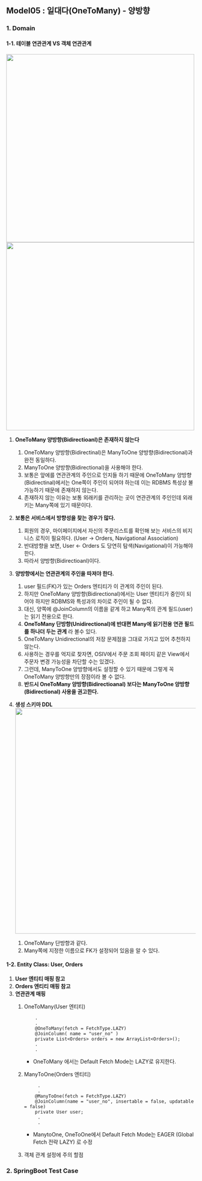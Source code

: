 ## Model05 : 일대다(OneToMany) - 양방향


### 1. Domain

#### 1-1. 테이블 연관관계 VS 객체 연관관계

<img src="http://assets.kickscar.me:8080/markdown/jpa-practices/35001.png" width="500px" />
<br>

<img src="http://assets.kickscar.me:8080/markdown/jpa-practices/35002.png" width="500px" />
<br>

1. __OneToMany 양방향(Bidirectioanl)은 존재하지 않는다__
    1) OneToMany 양방향(Bidirectinal)은 ManyToOne 양방향(Bidirectional)과 완전 동일하다. 
    2) ManyToOne 양방향(Bidirectional)을 사용해야 한다.
    3) 보통은 앞에를 연관관계의 주인으로 인지들 하기 때문에 OneToMany 양방향(Bidirectinal)에서는 One쪽이 주인이 되어야 하는데 이는 RDBMS 특성상 불가능하기 때문에 존재하지 않는다.
    4) 존재하지 않는 이유는 보통 외래키를 관리하는 곳이 연관관계의 주인인데 외래키는 Many쪽에 있기 때문이다.
        
2. __보통은 서비스에서 방향성을 찾는 경우가 많다.__
    1) 회원의 경우, 마이페이지에서 자신의 주문리스트를 확인해 보는 서비스의 비지니스 로직이 필요하다. (User -> Orders, Navigational Association) 
    2) 반대방향을 보면, User <- Orders 도 당연히 탐색(Navigational)이 가능해야 한다. 
    3) 따라서 양방향(Bidirectioanl)이다.
   
3. __양방향에서는 연관관계의 주인을 따져야 한다.__
    1) user 필드(FK)가 있는 Orders 엔티티가 이 관계의 주인이 된다.
    2) 하지만 OneToMany 양방향(Bidirectional)에서는 User 엔티티가 중인이 되어야 하지만 RDBMS와 특성과의 차이로 주인이 될 수 없다.
    3) 대신, 양쪽에 @JoinColumn의 이름을 같게 하고 Many쪽의 관계 필드(user)는 읽기 전용으로 한다.
    4) **OneToMany 단방향(Unidirectional)에 반대편 Many에 읽기전용 연관 필드를 하나더 두는 관계** 라 볼수 있다.
    5) OneToMany Unidirectional의 저장 문제점을 그대로 가지고 있어 추천하지 않는다.
    6) 사용하는 경우를 억지로 찾자면, OSIV에서 주문 조회 페이지 같은 View에서 주문자 변경 가능성을 차단할 수는 있겠다.
    7) 그런데, ManyToOne 양방향에서도 설정할 수 있기 때문에 그렇게 꼭 OneToMany 양방향만의 장점이라 볼 수 없다.
    8) **반드시 OneToMany 양방향(Bidirectioanal) 보다는 ManyToOne 양방향(Bidirectional) 사용을 권고한다.**
    
4. __생성 스키마 DDL__    
    <img src="http://assets.kickscar.me:8080/markdown/jpa-practices/35002.png" width="600px" />
    <br>
    1) OneToMany 단방향과 같다.
    2) Many쪽에 지정한 이름으로 FK가 설정되어 있음을 알 수 있다.

#### 1-2. Entity Class: User, Orders
1. __User 엔티티 매핑 참고__
2. __Orders 엔티티 매핑 참고__
3. __연관관계 매핑__
    1) OneToMany(User 엔티티)
        
        ```
            .
            .
            @OneToMany(fetch = FetchType.LAZY)   
            @JoinColumn( name = "user_no" )
            private List<Orders> orders = new ArrayList<Orders>(); 
            .
            .
        ```
        - OneToMany 에서는 Default Fetch Mode는 LAZY로 유지한다.
      
    2) ManyToOne(Orders 엔티티)  
        
        ```
             .
             .
            @ManyToOne(fetch = FetchType.LAZY)
            @JoinColumn(name = "user_no", insertable = false, updatable = false)
            private User user;
             .
             .
        ```
        - ManytoOne, OneToOne에서 Default Fetch Mode는 EAGER (Global Fetch 전략 LAZY) 로 수정  
      
    3) 객체 관계 설정에 주의 할점


### 2. SpringBoot Test Case

